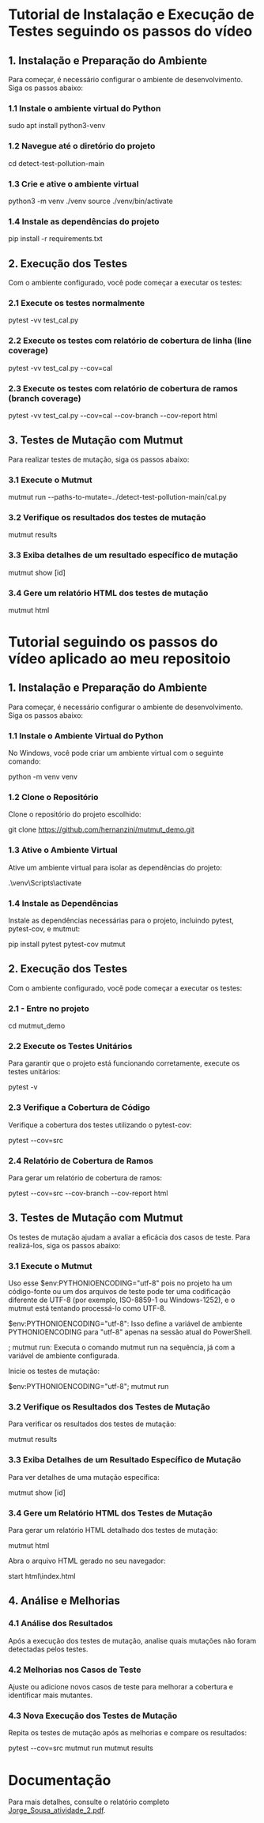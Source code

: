 # Tutorial de Instalação e Execução de Testes seguindo os passos do vídeo

## 1. Instalação e Preparação do Ambiente
Para começar, é necessário configurar o ambiente de desenvolvimento. Siga os passos abaixo:

### 1.1 Instale o ambiente virtual do Python

sudo apt install python3-venv


### 1.2 Navegue até o diretório do projeto

cd detect-test-pollution-main


### 1.3 Crie e ative o ambiente virtual

python3 -m venv ./venv
source ./venv/bin/activate


### 1.4 Instale as dependências do projeto

pip install -r requirements.txt


## 2. Execução dos Testes
Com o ambiente configurado, você pode começar a executar os testes:

### 2.1 Execute os testes normalmente

pytest -vv test_cal.py


### 2.2 Execute os testes com relatório de cobertura de linha (line coverage)

pytest -vv test_cal.py --cov=cal


### 2.3 Execute os testes com relatório de cobertura de ramos (branch coverage)

pytest -vv test_cal.py --cov=cal --cov-branch --cov-report html


## 3. Testes de Mutação com Mutmut
Para realizar testes de mutação, siga os passos abaixo:

### 3.1 Execute o Mutmut

mutmut run --paths-to-mutate=../detect-test-pollution-main/cal.py


### 3.2 Verifique os resultados dos testes de mutação

mutmut results


### 3.3 Exiba detalhes de um resultado específico de mutação

mutmut show [id]


### 3.4 Gere um relatório HTML dos testes de mutação

mutmut html

# Tutorial seguindo os passos do vídeo aplicado ao meu repositoio 

## 1. Instalação e Preparação do Ambiente
Para começar, é necessário configurar o ambiente de desenvolvimento. Siga os passos abaixo:

### 1.1 Instale o Ambiente Virtual do Python
No Windows, você pode criar um ambiente virtual com o seguinte comando:

python -m venv venv

### 1.2 Clone o Repositório
Clone o repositório do projeto escolhido:

git clone https://github.com/hernanzini/mutmut_demo.git


### 1.3 Ative o Ambiente Virtual
Ative um ambiente virtual para isolar as dependências do projeto:

.\venv\Scripts\activate

### 1.4 Instale as Dependências
Instale as dependências necessárias para o projeto, incluindo pytest, pytest-cov, e mutmut:

pip install pytest pytest-cov mutmut

## 2. Execução dos Testes
Com o ambiente configurado, você pode começar a executar os testes:

### 2.1 - Entre no projeto

cd mutmut_demo

### 2.2 Execute os Testes Unitários
Para garantir que o projeto está funcionando corretamente, execute os testes unitários:

pytest -v

### 2.3 Verifique a Cobertura de Código
Verifique a cobertura dos testes utilizando o pytest-cov:

pytest --cov=src

### 2.4 Relatório de Cobertura de Ramos
Para gerar um relatório de cobertura de ramos:

pytest --cov=src --cov-branch --cov-report html

## 3. Testes de Mutação com Mutmut
Os testes de mutação ajudam a avaliar a eficácia dos casos de teste. Para realizá-los, siga os passos abaixo:

### 3.1 Execute o Mutmut

Uso esse $env:PYTHONIOENCODING="utf-8" pois no projeto ha um código-fonte ou um dos arquivos de teste pode ter uma codificação diferente de UTF-8 (por exemplo, ISO-8859-1 ou Windows-1252), e o mutmut está tentando processá-lo como UTF-8.

$env:PYTHONIOENCODING="utf-8": Isso define a variável de ambiente PYTHONIOENCODING para "utf-8" apenas na sessão atual do PowerShell.

; mutmut run: Executa o comando mutmut run na sequência, já com a variável de ambiente configurada.

Inicie os testes de mutação:

$env:PYTHONIOENCODING="utf-8"; mutmut run


### 3.2 Verifique os Resultados dos Testes de Mutação
Para verificar os resultados dos testes de mutação:

mutmut results

### 3.3 Exiba Detalhes de um Resultado Específico de Mutação
Para ver detalhes de uma mutação específica:

mutmut show [id]

### 3.4 Gere um Relatório HTML dos Testes de Mutação
Para gerar um relatório HTML detalhado dos testes de mutação:

mutmut html

Abra o arquivo HTML gerado no seu navegador:

start html\index.html

## 4. Análise e Melhorias

### 4.1 Análise dos Resultados
Após a execução dos testes de mutação, analise quais mutações não foram detectadas pelos testes.

### 4.2 Melhorias nos Casos de Teste
Ajuste ou adicione novos casos de teste para melhorar a cobertura e identificar mais mutantes.

### 4.3 Nova Execução dos Testes de Mutação
Repita os testes de mutação após as melhorias e compare os resultados:

pytest --cov=src
mutmut run
mutmut results

# Documentação

Para mais detalhes, consulte o relatório completo [Jorge_Sousa_atividade_2.pdf](https://github.com/Jorgelucasmota/Teste_Software_Mutantes_2024_Sousa_Jorge/blob/main/Jorge_Sousa_atividade_2.pdf).

